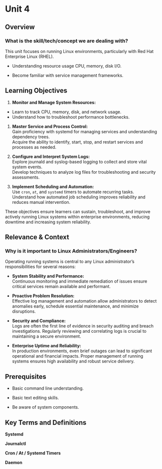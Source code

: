 # Unit 4

## Overview

### What is the skill/tech/concept we are dealing with?
This unit focuses on running Linux environments, particularly with Red Hat Enterprise Linux (RHEL).

- Understanding resource usage CPU, memory, disk I/O.

- Become familiar with service management frameworks.

## Learning Objectives

1. **Monitor and Manage System Resources:**  
* Learn to track CPU, memory, disk, and network usage.
* Understand how to troubleshoot performance bottlenecks.

1. **Master Service and Process Control:**  
Gain proficiency with systemd for managing services and understanding dependency trees.  
Acquire the ability to identify, start, stop, and restart services and processes as needed.

1. **Configure and Interpret System Logs:**  
Explore journald and syslog-based logging to collect and store vital system events.  
Develop techniques to analyze log files for troubleshooting and security assessments.

1. **Implement Scheduling and Automation:**  
Use `cron`, `at`, and `systemd` timers to automate recurring tasks.  
Understand how automated job scheduling improves reliability and reduces manual intervention.

These objectives ensure learners can sustain, troubleshoot, and improve actively running Linux systems within enterprise environments, reducing downtime and increasing system reliability.

## Relevance & Context

### Why is it important to Linux Administrators/Engineers?
Operating running systems is central to any Linux administrator’s responsibilities for several reasons:

- **System Stability and Performance:**  
  Continuous monitoring and immediate remediation of issues ensure critical services remain available and performant.

- **Proactive Problem Resolution:**  
  Effective log management and automation allow administrators to detect anomalies early, schedule essential maintenance, and minimize disruptions.

- **Security and Compliance:**  
  Logs are often the first line of evidence in security auditing and breach investigations. Regularly reviewing and correlating logs is crucial to maintaining a secure environment.

- **Enterprise Uptime and Reliability:**  
  In production environments, even brief outages can lead to significant operational and financial impacts. Proper management of running systems ensures high availability and robust service delivery.

## Prerequisites

- Basic command line understanding.  

- Basic text editing skills.  
 
- Be aware of system components.  

## Key Terms and Definitions

**Systemd**  

 **Journalctl**  

**Cron / At / Systemd Timers**  
 
**Daemon**  
 
